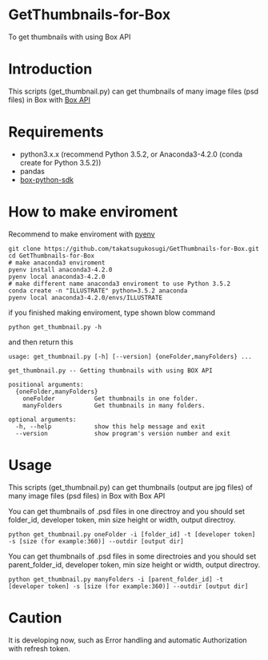 # GetThumbnails-for-Box

To get thumbnails with using Box API

# Introduction

This scripts (get_thumbnail.py) can get thumbnails of many image files (psd files) in Box with [Box API](https://developer.box.com/v2.0/reference)


# Requirements

*  python3.x.x (recommend Python 3.5.2, or Anaconda3-4.2.0 (conda create for Python 3.5.2))
*  pandas
*  [box-python-sdk](https://github.com/box/box-python-sdk) 

# How to make enviroment
Recommend to make enviroment with [pyenv](https://github.com/pyenv/pyenv)

```
git clone https://github.com/takatsugukosugi/GetThumbnails-for-Box.git
cd GetThumbnails-for-Box
# make anaconda3 enviroment
pyenv install anaconda3-4.2.0
pyenv local anaconda3-4.2.0
# make different name anaconda3 enviroment to use Python 3.5.2
conda create -n "ILLUSTRATE" python=3.5.2 anaconda
pyenv local anaconda3-4.2.0/envs/ILLUSTRATE
```

if you finished making enviroment, type shown blow command

```
python get_thumbnail.py -h
```

and then return this

```
usage: get_thumbnail.py [-h] [--version] {oneFolder,manyFolders} ...

get_thumbnail.py -- Getting thumbnails with using BOX API

positional arguments:
  {oneFolder,manyFolders}
    oneFolder           Get thumbnails in one folder.
    manyFolders         Get thumbnails in many folders.

optional arguments:
  -h, --help            show this help message and exit
  --version             show program's version number and exit
```
# Usage

This scripts (get_thumbnail.py) can get thumbnails (output are jpg files) of many image files (psd files) in Box with Box API

You can get thumbnails of .psd files in one directroy and you should set folder_id, developer token, min size height or width, output directroy.

```
python get_thumbnail.py oneFolder -i [folder_id] -t [developer token] -s [size (for example:360)] --outdir [output dir]
```

You can get thumbnails of .psd files in some directroies and you should set parent_folder_id, developer token, min size height or width, output directroy.

```
python get_thumbnail.py manyFolders -i [parent_folder_id] -t [developer token] -s [size (for example:360)] --outdir [output dir]
```


# Caution

It is developing now, such as  Error handling and automatic Authorization with refresh token.
